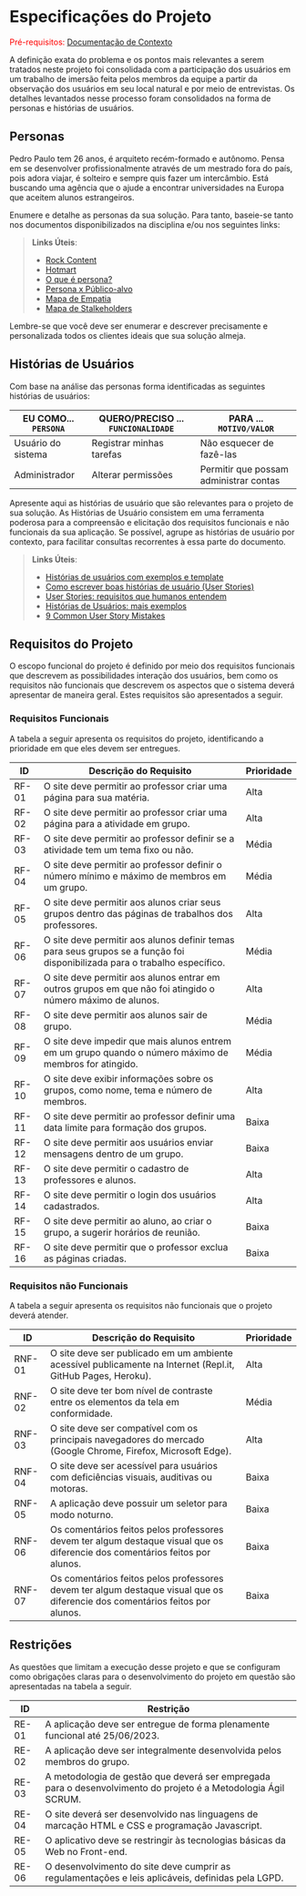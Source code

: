 # Especificações do Projeto

<span style="color:red">Pré-requisitos: <a href="1-Documentação de Contexto.md"> Documentação de Contexto</a></span>

A definição exata do problema e os pontos mais relevantes a serem tratados neste projeto foi consolidada com a participação dos usuários em um trabalho de imersão feita pelos membros da equipe a partir da observação dos usuários em seu local natural e por meio de entrevistas. Os detalhes levantados nesse processo foram consolidados na forma de personas e histórias de usuários.

## Personas

Pedro Paulo tem 26 anos, é arquiteto recém-formado e autônomo. Pensa em se desenvolver profissionalmente através de um mestrado fora do país, pois adora viajar, é solteiro e sempre quis fazer um intercâmbio. Está buscando uma agência que o ajude a encontrar universidades na Europa que aceitem alunos estrangeiros.

Enumere e detalhe as personas da sua solução. Para tanto, baseie-se tanto nos documentos disponibilizados na disciplina e/ou nos seguintes links:

> **Links Úteis**:
> - [Rock Content](https://rockcontent.com/blog/personas/)
> - [Hotmart](https://blog.hotmart.com/pt-br/como-criar-persona-negocio/)
> - [O que é persona?](https://resultadosdigitais.com.br/blog/persona-o-que-e/)
> - [Persona x Público-alvo](https://flammo.com.br/blog/persona-e-publico-alvo-qual-a-diferenca/)
> - [Mapa de Empatia](https://resultadosdigitais.com.br/blog/mapa-da-empatia/)
> - [Mapa de Stalkeholders](https://www.racecomunicacao.com.br/blog/como-fazer-o-mapeamento-de-stakeholders/)
>
Lembre-se que você deve ser enumerar e descrever precisamente e personalizada todos os clientes ideais que sua solução almeja.

## Histórias de Usuários

Com base na análise das personas forma identificadas as seguintes histórias de usuários:

|EU COMO... `PERSONA`| QUERO/PRECISO ... `FUNCIONALIDADE` |PARA ... `MOTIVO/VALOR`                 |
|--------------------|------------------------------------|----------------------------------------|
|Usuário do sistema  | Registrar minhas tarefas           | Não esquecer de fazê-las               |
|Administrador       | Alterar permissões                 | Permitir que possam administrar contas |

Apresente aqui as histórias de usuário que são relevantes para o projeto de sua solução. As Histórias de Usuário consistem em uma ferramenta poderosa para a compreensão e elicitação dos requisitos funcionais e não funcionais da sua aplicação. Se possível, agrupe as histórias de usuário por contexto, para facilitar consultas recorrentes à essa parte do documento.

> **Links Úteis**:
> - [Histórias de usuários com exemplos e template](https://www.atlassian.com/br/agile/project-management/user-stories)
> - [Como escrever boas histórias de usuário (User Stories)](https://medium.com/vertice/como-escrever-boas-users-stories-hist%C3%B3rias-de-usu%C3%A1rios-b29c75043fac)
> - [User Stories: requisitos que humanos entendem](https://www.luiztools.com.br/post/user-stories-descricao-de-requisitos-que-humanos-entendem/)
> - [Histórias de Usuários: mais exemplos](https://www.reqview.com/doc/user-stories-example.html)
> - [9 Common User Story Mistakes](https://airfocus.com/blog/user-story-mistakes/)

## Requisitos do Projeto

O escopo funcional do projeto é definido por meio dos requisitos funcionais que descrevem as possibilidades interação dos usuários, bem como os requisitos não funcionais que descrevem os aspectos que o sistema deverá apresentar de maneira geral. Estes requisitos são apresentados a seguir.

### Requisitos Funcionais

A tabela a seguir apresenta os requisitos do projeto, identificando a prioridade em que eles devem ser entregues.

|ID    | Descrição do Requisito  | Prioridade |
|------|-----------------------------------------|----|
|RF-01|O site deve permitir ao professor criar uma página para sua matéria.  |Alta|
|RF-02|O site deve permitir ao professor criar uma página para a atividade em grupo.  |Alta|
|RF-03|O site deve permitir ao professor definir se a atividade tem um tema fixo ou não.  |Média|
|RF-04|O site deve permitir ao professor definir o número mínimo e máximo de membros em um grupo.  |Média|
|RF-05|O site deve permitir aos alunos criar seus grupos dentro das páginas de trabalhos dos professores.  |Alta|
|RF-06|O site deve permitir aos alunos definir temas para seus grupos se a função foi disponibilizada para o trabalho específico.  |Média|
|RF-07|O site deve permitir aos alunos entrar em outros grupos em que não foi atingido o número máximo de alunos.  |Alta|
|RF-08|O site deve permitir aos alunos sair de grupo.  |Média|
|RF-09|O site deve impedir que mais alunos entrem em um grupo quando o número máximo de membros for atingido.  |Média|
|RF-10|O site deve exibir informações sobre os grupos, como nome, tema e número de membros.  |Alta|
|RF-11|O site deve permitir ao professor definir uma data limite para formação dos grupos.  |Baixa|
|RF-12|O site deve permitir aos usuários enviar mensagens dentro de um grupo.  |Baixa|
|RF-13|O site deve permitir o cadastro de professores e alunos.  |Alta|
|RF-14|O site deve permitir o login dos usuários cadastrados.  |Alta|
|RF-15|O site deve permitir ao aluno, ao criar o grupo, a sugerir horários de reunião.  |Baixa|
|RF-16|O site deve permitir que o professor exclua as páginas criadas.  |Baixa|

### Requisitos não Funcionais

A tabela a seguir apresenta os requisitos não funcionais que o projeto deverá atender.

|ID     | Descrição do Requisito  |Prioridade |
|-------|-------------------------|----|
|RNF-01|O site deve ser publicado em um ambiente acessível publicamente na Internet (Repl.it, GitHub Pages, Heroku).  |Alta|
|RNF-02|O site deve ter bom nível de contraste entre os elementos da tela em conformidade.  |Média|
|RNF-03|O site deve ser compatível com os principais navegadores do mercado (Google Chrome, Firefox, Microsoft Edge).  |Alta|
|RNF-04|O site deve ser acessível para usuários com deficiências visuais, auditivas ou motoras.  |Baixa|
|RNF-05|A aplicação deve possuir um seletor para modo noturno.  |Baixa|
|RNF-06|Os comentários feitos pelos professores devem ter algum destaque visual que os diferencie dos comentários feitos por alunos.  |Baixa|
|RNF-07|Os comentários feitos pelos professores devem ter algum destaque visual que os diferencie dos comentários feitos por alunos.  |Baixa|

## Restrições

As questões que limitam a execução desse projeto e que se configuram como obrigações claras para o desenvolvimento do projeto em questão são apresentadas na tabela a seguir.

|ID| Restrição                                             |
|--|-------------------------------------------------------|
|RE-01|A aplicação deve ser entregue de forma plenamente funcional até 25/06/2023.  | 
|RE-02|A aplicação deve ser integralmente desenvolvida pelos membros do grupo.  |
|RE-03|A metodologia de gestão que deverá ser empregada para o desenvolvimento do projeto é a Metodologia Ágil SCRUM.  |
|RE-04|O site deverá ser desenvolvido nas linguagens de marcação HTML e CSS e programação Javascript.  |
|RE-05|O aplicativo deve se restringir às tecnologias básicas da Web no Front-end.  |
|RE-06|O desenvolvimento do site deve cumprir as regulamentações e leis aplicáveis, definidas pela LGPD.  |
